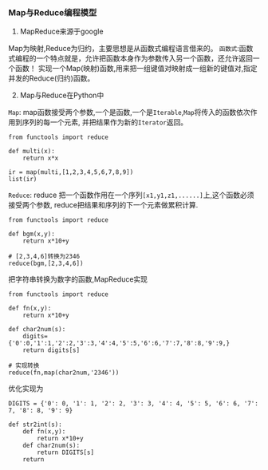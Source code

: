 ### Map与Reduce编程模型

1. MapReduce来源于google

Map为映射,Reduce为归约，主要思想是从函数式编程语言借来的。
`函数式`:函数式编程的一个特点就是，允许把函数本身作为参数传入另一个函数，还允许返回一个函数！
实现一个Map(映射)函数,用来把一组键值对映射成一组新的键值对,指定并发的Reduce(归约)函数。

2. Map与Reduce在Python中

`Map`: map函数接受两个参数,一个是函数,一个是`Iterable`,`Map`将传入的函数依次作用到序列的每一个元素,
并把结果作为新的`Iterator`返回。

```
from functools import reduce

def multi(x):
    return x*x

ir = map(multi,[1,2,3,4,5,6,7,8,9])
list(ir)

```

`Reduce`: reduce 把一个函数作用在一个序列`[x1,y1,z1,......]`上,这个函数必须接受两个参数,
reduce把结果和序列的下一个元素做累积计算.

```
from functools import reduce

def bgm(x,y):
    return x*10+y

# [2,3,4,6]转换为2346
reduce(bgm,[2,3,4,6])

```

把字符串转换为数字的函数,MapReduce实现

```
from functools import reduce

def fn(x,y):
    return x*10+y

def char2num(s):
    digits={'0':0,'1':1,'2':2,'3':3,'4':4,'5':5,'6':6,'7':7,'8':8,'9':9,}
    return digits[s]

# 实现转换
reduce(fn,map(char2num,'2346'))

```

优化实现为

```
DIGITS = {'0': 0, '1': 1, '2': 2, '3': 3, '4': 4, '5': 5, '6': 6, '7': 7, '8': 8, '9': 9}

def str2int(s):
    def fn(x,y):
        return x*10+y
    def char2num(s):
        return DIGITS[s]
    return
```
